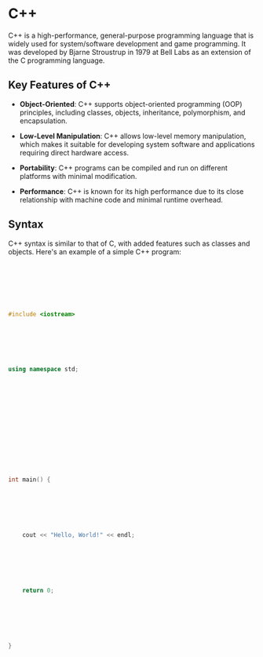 # C++


C++ is a high-performance, general-purpose programming language that is widely used for system/software development and game programming. It was developed by Bjarne Stroustrup in 1979 at Bell Labs as an extension of the C programming language.















## Key Features of C++ 















- **Object-Oriented**: C++ supports object-oriented programming (OOP) principles, including classes, objects, inheritance, polymorphism, and encapsulation.







- **Low-Level Manipulation**: C++ allows low-level memory manipulation, which makes it suitable for developing system software and applications requiring direct hardware access.







- **Portability**: C++ programs can be compiled and run on different platforms with minimal modification.







- **Performance**: C++ is known for its high performance due to its close relationship with machine code and minimal runtime overhead.















## Syntax















C++ syntax is similar to that of C, with added features such as classes and objects. Here's an example of a simple C++ program:















```cpp







#include <iostream>







using namespace std;















int main() {







    cout << "Hello, World!" << endl;







    return 0;







}







